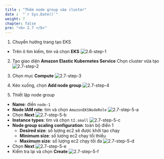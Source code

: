 ```yaml
---
title : "Thêm node group vào cluster"
date :  "`r Sys.Date()`" 
weight: 7
chapter: false
pre: "<b> 2.7 </b>"
---
```


1. Chuyển hướng trang tạo EKS
- Trên ô tìm kiếm, tìm và chọn **EKS**
![2.6-step-1](../../../images/2.6-step-1.png)

2. Tạo giao diện **Amazon Elastic Kubernetes Service**
Chọn cluster vừa tạo
![2.7-step-2](../../../images/2.7-step-2.png)

3. Chọn mục **Compute**
![2.7-step-3](../../../images/2.7-step-3.png)

4. Kéo xuống, chọn **Add node group**
![2.7-step-4](../../../images/2.7-step-4.png)

5. Thiết lập node group
- **Name**: điền `node-1`
- **Node IAM role**: tìm và chọn `AmazonEKSNodeRole`
![2.7-step-5-a](../../../images/2.7-step-5-a.png)
- Chọn **Next**
![2.7-step-5-b](../../../images/2.7-step-5-b.png)
- **Instance types**: tìm và chọn `t2.small`
![2.7-step-5-c](../../../images/2.7-step-5-c.png)
- **Node group scaling configuration**: toàn bộ điền 1
    + **Desired size**: số lượng ec2 sẽ được khởi tạo chạy
    + **Minimum size**: số lượng ec2 chạy tổi thiểu
    + **Maximum size**: số lượng ec2 chạy tối đa
![2.7-step-5-d](../../../images/2.7-step-5-d.png)
- Chọn **Next**
![2.7-step-5-e](../../../images/2.7-step-5-e.png)
- Kiểm tra lại và chọn **Create**
![2.7-step-5-f](../../../images/2.7-step-5-f.png)
